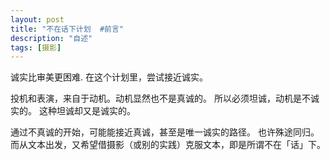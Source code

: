 ```yaml
---
layout: post
title: "不在话下计划  #前言"
description: "自述"
tags: [摄影]
---
```


诚实比审美更困难.
在这个计划里，尝试接近诚实。

投机和表演，来自于动机。动机显然也不是真诚的。
所以必须坦诚，动机是不诚实的。
这种坦诚却又是诚实的。

通过不真诚的开始，可能能接近真诚，甚至是唯一诚实的路径。
也许殊途同归。
而从文本出发，又希望借摄影（或别的实践）克服文本，即是所谓不在「话」下。